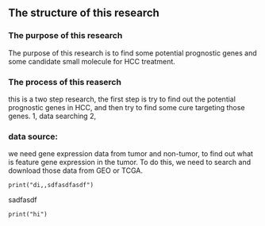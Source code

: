 ## The structure of this research
### The purpose of this research
The purpose of this research is to find some potential prognostic genes and some candidate small molecule for HCC treatment.
### The process of this reaserch
this is a two step research, the first step is try to find out the potential prognostic genes in HCC, and then try to find some cure targeting those genes. 
1, data searching
2, 

### data source: 
we need gene expression data from tumor and non-tumor, to find out what is feature gene expression in the tumor. To do this, we need to search and download those data from GEO or TCGA.



```
print("di,,sdfasdfasdf")

```

sadfasdf

```
print("hi")

```
